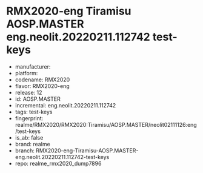 # RMX2020-eng Tiramisu AOSP.MASTER eng.neolit.20220211.112742 test-keys
- manufacturer: 
- platform: 
- codename: RMX2020
- flavor: RMX2020-eng
- release: 12
- id: AOSP.MASTER
- incremental: eng.neolit.20220211.112742
- tags: test-keys
- fingerprint: realme/RMX2020/RMX2020:Tiramisu/AOSP.MASTER/neolit02111126:eng/test-keys
- is_ab: false
- brand: realme
- branch: RMX2020-eng-Tiramisu-AOSP.MASTER-eng.neolit.20220211.112742-test-keys
- repo: realme_rmx2020_dump7896
